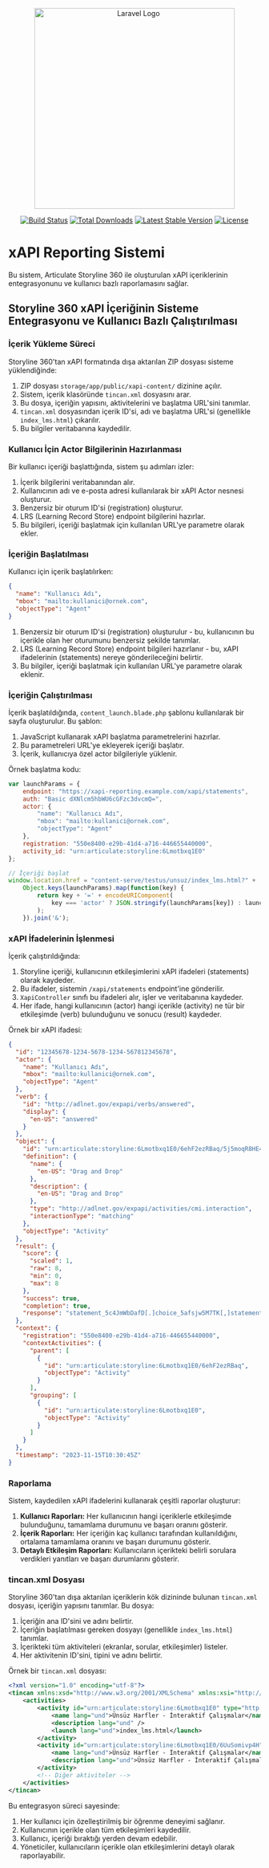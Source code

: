 <p align="center"><a href="https://laravel.com" target="_blank"><img src="https://raw.githubusercontent.com/laravel/art/master/logo-lockup/5%20SVG/2%20CMYK/1%20Full%20Color/laravel-logolockup-cmyk-red.svg" width="400" alt="Laravel Logo"></a></p>

<p align="center">
<a href="https://github.com/laravel/framework/actions"><img src="https://github.com/laravel/framework/workflows/tests/badge.svg" alt="Build Status"></a>
<a href="https://packagist.org/packages/laravel/framework"><img src="https://img.shields.io/packagist/dt/laravel/framework" alt="Total Downloads"></a>
<a href="https://packagist.org/packages/laravel/framework"><img src="https://img.shields.io/packagist/v/laravel/framework" alt="Latest Stable Version"></a>
<a href="https://packagist.org/packages/laravel/framework"><img src="https://img.shields.io/packagist/l/laravel/framework" alt="License"></a>
</p>

# xAPI Reporting Sistemi

Bu sistem, Articulate Storyline 360 ile oluşturulan xAPI içeriklerinin entegrasyonunu ve kullanıcı bazlı raporlamasını sağlar.

## Storyline 360 xAPI İçeriğinin Sisteme Entegrasyonu ve Kullanıcı Bazlı Çalıştırılması

### İçerik Yükleme Süreci

Storyline 360'tan xAPI formatında dışa aktarılan ZIP dosyası sisteme yüklendiğinde:

1. ZIP dosyası `storage/app/public/xapi-content/` dizinine açılır.
2. Sistem, içerik klasöründe `tincan.xml` dosyasını arar.
3. Bu dosya, içeriğin yapısını, aktivitelerini ve başlatma URL'sini tanımlar.
4. `tincan.xml` dosyasından içerik ID'si, adı ve başlatma URL'si (genellikle `index_lms.html`) çıkarılır.
5. Bu bilgiler veritabanına kaydedilir.

### Kullanıcı İçin Actor Bilgilerinin Hazırlanması

Bir kullanıcı içeriği başlattığında, sistem şu adımları izler:

1. İçerik bilgilerini veritabanından alır.
2. Kullanıcının adı ve e-posta adresi kullanılarak bir xAPI Actor nesnesi oluşturur.
3. Benzersiz bir oturum ID'si (registration) oluşturur.
4. LRS (Learning Record Store) endpoint bilgilerini hazırlar.
5. Bu bilgileri, içeriği başlatmak için kullanılan URL'ye parametre olarak ekler.

### İçeriğin Başlatılması

Kullanıcı için içerik başlatılırken:

```json
{
  "name": "Kullanıcı Adı",
  "mbox": "mailto:kullanici@ornek.com",
  "objectType": "Agent"
}
```

1. Benzersiz bir oturum ID'si (registration) oluşturulur - bu, kullanıcının bu içerikle olan her oturumunu benzersiz şekilde tanımlar.
2. LRS (Learning Record Store) endpoint bilgileri hazırlanır - bu, xAPI ifadelerinin (statements) nereye gönderileceğini belirtir.
3. Bu bilgiler, içeriği başlatmak için kullanılan URL'ye parametre olarak eklenir.

### İçeriğin Çalıştırılması

İçerik başlatıldığında, `content_launch.blade.php` şablonu kullanılarak bir sayfa oluşturulur. Bu şablon:

1. JavaScript kullanarak xAPI başlatma parametrelerini hazırlar.
2. Bu parametreleri URL'ye ekleyerek içeriği başlatır.
3. İçerik, kullanıcıya özel actor bilgileriyle yüklenir.

Örnek başlatma kodu:

```javascript
var launchParams = {
    endpoint: "https://xapi-reporting.example.com/xapi/statements",
    auth: "Basic dXNlcm5hbWU6cGFzc3dvcmQ=",
    actor: {
        "name": "Kullanıcı Adı",
        "mbox": "mailto:kullanici@ornek.com",
        "objectType": "Agent"
    },
    registration: "550e8400-e29b-41d4-a716-446655440000",
    activity_id: "urn:articulate:storyline:6Lmotbxq1E0"
};

// İçeriği başlat
window.location.href = "content-serve/testus/unsuz/index_lms.html?" + 
    Object.keys(launchParams).map(function(key) {
        return key + '=' + encodeURIComponent(
            key === 'actor' ? JSON.stringify(launchParams[key]) : launchParams[key]
        );
    }).join('&');
```

### xAPI İfadelerinin İşlenmesi

İçerik çalıştırıldığında:

1. Storyline içeriği, kullanıcının etkileşimlerini xAPI ifadeleri (statements) olarak kaydeder.
2. Bu ifadeler, sistemin `/xapi/statements` endpoint'ine gönderilir.
3. `XapiController` sınıfı bu ifadeleri alır, işler ve veritabanına kaydeder.
4. Her ifade, hangi kullanıcının (actor) hangi içerikle (activity) ne tür bir etkileşimde (verb) bulunduğunu ve sonucu (result) kaydeder.

Örnek bir xAPI ifadesi:

```json
{
  "id": "12345678-1234-5678-1234-567812345678",
  "actor": {
    "name": "Kullanıcı Adı",
    "mbox": "mailto:kullanici@ornek.com",
    "objectType": "Agent"
  },
  "verb": {
    "id": "http://adlnet.gov/expapi/verbs/answered",
    "display": {
      "en-US": "answered"
    }
  },
  "object": {
    "id": "urn:articulate:storyline:6Lmotbxq1E0/6ehF2ezRBaq/5j5moqR8HE4",
    "definition": {
      "name": {
        "en-US": "Drag and Drop"
      },
      "description": {
        "en-US": "Drag and Drop"
      },
      "type": "http://adlnet.gov/expapi/activities/cmi.interaction",
      "interactionType": "matching"
    },
    "objectType": "Activity"
  },
  "result": {
    "score": {
      "scaled": 1,
      "raw": 8,
      "min": 0,
      "max": 8
    },
    "success": true,
    "completion": true,
    "response": "statement_5c4JmWbDafD[.]choice_5afsjw5M7TK[,]statement_6lMxLlA8FvZ[.]choice_606Gyw3DYiH[,]statement_6gsF4bEJukS[.]choice_5tHy6cAu73H[,]statement_6jd1DuQYL02[.]choice_6bbURi79Nvx[,]statement_5twiR2Jds3H[.]choice_600Vg3IUMUn[,]statement_6H3OUCuUbKd[.]choice_6mIjjWMqPys[,]statement_64XYvCHousm[.]choice_6oFy0nSd6Af[,]statement_6d8koSAiseG[.]choice_6clsleg5qNO"
  },
  "context": {
    "registration": "550e8400-e29b-41d4-a716-446655440000",
    "contextActivities": {
      "parent": [
        {
          "id": "urn:articulate:storyline:6Lmotbxq1E0/6ehF2ezRBaq",
          "objectType": "Activity"
        }
      ],
      "grouping": [
        {
          "id": "urn:articulate:storyline:6Lmotbxq1E0",
          "objectType": "Activity"
        }
      ]
    }
  },
  "timestamp": "2023-11-15T10:30:45Z"
}
```

### Raporlama

Sistem, kaydedilen xAPI ifadelerini kullanarak çeşitli raporlar oluşturur:

1. **Kullanıcı Raporları:** Her kullanıcının hangi içeriklerle etkileşimde bulunduğunu, tamamlama durumunu ve başarı oranını gösterir.
2. **İçerik Raporları:** Her içeriğin kaç kullanıcı tarafından kullanıldığını, ortalama tamamlama oranını ve başarı durumunu gösterir.
3. **Detaylı Etkileşim Raporları:** Kullanıcıların içerikteki belirli sorulara verdikleri yanıtları ve başarı durumlarını gösterir.

### tincan.xml Dosyası

Storyline 360'tan dışa aktarılan içeriklerin kök dizininde bulunan `tincan.xml` dosyası, içeriğin yapısını tanımlar. Bu dosya:

1. İçeriğin ana ID'sini ve adını belirtir.
2. İçeriğin başlatılması gereken dosyayı (genellikle `index_lms.html`) tanımlar.
3. İçerikteki tüm aktiviteleri (ekranlar, sorular, etkileşimler) listeler.
4. Her aktivitenin ID'sini, tipini ve adını belirtir.

Örnek bir `tincan.xml` dosyası:

```xml
<?xml version="1.0" encoding="utf-8"?>
<tincan xmlns:xsd="http://www.w3.org/2001/XMLSchema" xmlns:xsi="http://www.w3.org/2001/XMLSchema-instance" xmlns="http://projecttincan.com/tincan.xsd">
    <activities>
        <activity id="urn:articulate:storyline:6Lmotbxq1E0" type="http://adlnet.gov/expapi/activities/course">
            <name lang="und">Ünsüz Harfler - İnteraktif Çalışmalar</name>
            <description lang="und" />
            <launch lang="und">index_lms.html</launch>
        </activity>
        <activity id="urn:articulate:storyline:6Lmotbxq1E0/6UuSomivp4H" type="http://adlnet.gov/expapi/activities/objective">
            <name lang="und">Ünsüz Harfler - İnteraktif Çalışmalar</name>
            <description lang="und">Ünsüz Harfler - İnteraktif Çalışmalar</description>
        </activity>
        <!-- Diğer aktiviteler -->
    </activities>
</tincan>
```

Bu entegrasyon süreci sayesinde:

1. Her kullanıcı için özelleştirilmiş bir öğrenme deneyimi sağlanır.
2. Kullanıcının içerikle olan tüm etkileşimleri kaydedilir.
3. Kullanıcı, içeriği bıraktığı yerden devam edebilir.
4. Yöneticiler, kullanıcıların içerikle olan etkileşimlerini detaylı olarak raporlayabilir.
